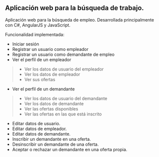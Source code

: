 ## Aplicación web para la búsqueda de trabajo.
Aplicación web para la búsqueda de empleo. Desarrollada principalmente con C#, AngularJS y JavaScript.

Funcionalidad implementada:
* Iniciar sesión
* Registrar un usuario como empleador
* Registrar un usuario como demandante de empleo
* Ver el perfil de un empleador
> * Ver los datos de usuario del empleador
> * Ver los datos de empleador
> * Ver sus ofertas
* Ver el perfil de un demandante
> * Ver los datos de usuario del demandante
> * Ver los datos de demandante
> * Ver las ofertas disponibles
> * Ver las ofertas en las que está inscrito
* Editar datos de usuario.
* Editar datos de empleador.
* Editar datos de demandante.
* Inscribir un demandante en una oferta.
* Desinscribir un demandante de una oferta.
* Aceptar o rechazar un demandante en una oferta propia.
